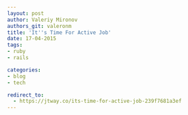 ```yaml
---
layout: post
author: Valeriy Mironov
authors_git: valeronm
title: 'It''s Time For Active Job'
date: 17-04-2015
tags:
- ruby
- rails

categories:
- blog
- tech

redirect_to:
  - https://jtway.co/its-time-for-active-job-239f7681a3ef
---
```

